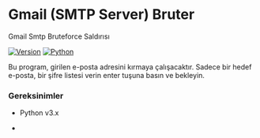 # Gmail (SMTP Server) Bruter
Gmail Smtp Bruteforce Saldırısı

[![Version](https://img.shields.io/badge/Version-v1.1.1-blue)]()
[![Python](https://img.shields.io/badge/Python-v3.6%2B-blue)]()

Bu program, girilen e-posta adresini kırmaya çalışacaktır. Sadece bir hedef e-posta, bir şifre listesi verin enter tuşuna basın ve bekleyin.

### Gereksinimler

- Python v3.x
- ~~~Python v2.x~~~


